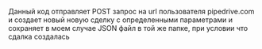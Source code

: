 Данный код отправляет POST запрос на url пользователя pipedrive.com и создает новый новую сделку с определенными параметрами и сохраняет в моем случае JSON файл в той же папке, при условии что сдалка создалась

